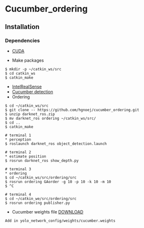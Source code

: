 # Cucumber_ordering


## Installation
### Dependencies
* [CUDA](https://developer.nvidia.com/cuda-toolkit-archive)

* Make packages
```
$ mkdir -p ~/catkin_ws/src
$ cd catkin_ws
$ catkin_make
```
* [IntelRealSense](https://github.com/IntelRealSense/realsense-ros)
* [Cucumber detection](https://github.com/hgnoej/cucumber_detection)
* Ordering
```
$ cd ~/catkin_ws/src
$ git clone -- https://github.com/hgnoej/cucumber_ordering.git
$ unzip darknet_ros.zip
$ mv darknet_ros ordering ~/catkin_ws/src/
$ cd ..
$ catkin_make

# terminal 1
* perception
$ roslaunch darknet_ros object_detection.launch

# terminal 2
* estimate position 
$ rosrun darknet_ros show_depth.py

# terminal 3
* ordering
$ cd ~/catkin_ws/src/ordering/src
$ rosrun ordering GAorder -g 10 -p 10 -k 10 -m 10
$ ^C

# terminal 4
$ cd ~/catkin_we/src/ordering/src
$ rosrun ordering publisher.py
```

* Cucumber weights file [DOWNLOAD](https://drive.google.com/file/d/1RSzCzxxeflkGGB4y9GMLQCJY_EiZE-id/view?usp=sharing)
```
Add in yolo_network_config/weights/cucumber.weights
```




